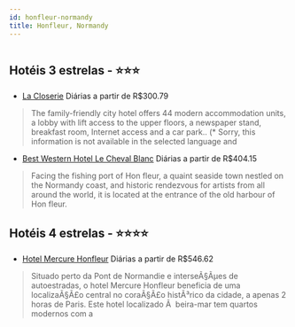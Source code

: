 ```yaml
---
id: honfleur-normandy
title: Honfleur, Normandy
---
```


<center><img src="http://photos.hotelbeds.com/giata/01/015962/015962a_hb_a_001.jpg" alt="" /></center>


## Hotéis 3 estrelas - ⭐️⭐️⭐️

-    [La Closerie](https://www.hurb.com/hoteis/honfleur/la-closerie-JNP-JP051284?cmp=18055) Diárias a partir de R$300.79
   > The family-friendly city hotel offers 44 modern accommodation units, a lobby with lift access to the upper floors, a newspaper stand, breakfast room, Internet access and a car park.. (* Sorry, this information is not available in the selected language and
-    [Best Western Hotel Le Cheval Blanc](https://www.hurb.com/hoteis/honfleur/best-western-hotel-le-cheval-blanc-JNP-JP120171?cmp=18055) Diárias a partir de R$404.15
   > Facing the fishing port of Hon fleur, a quaint seaside town nestled on the Normandy coast, and historic rendezvous for artists from all around the world, it is located at the entrance of the old harbour of Hon fleur.

## Hotéis 4 estrelas - ⭐️⭐️⭐️⭐️

-    [Hotel Mercure Honfleur](https://www.hurb.com/hoteis/honfleur/hotel-mercure-honfleur-JNP-JP040526?cmp=18055) Diárias a partir de R$546.62
   > Situado perto da Pont de Normandie e interseÃ§Ãµes de autoestradas, o hotel Mercure Honfleur beneficia de uma localizaÃ§Ã£o central no coraÃ§Ã£o histÃ³rico da cidade, a apenas 2 horas de Paris. Este hotel localizado Ã  beira-mar tem quartos modernos com a
